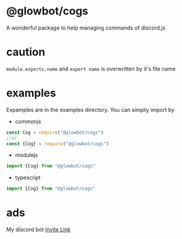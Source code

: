 # @glowbot/cogs
A wonderful package to help managing commands of discord.js
# caution
`module.exports.name` and `export name` is overwritten by it's file name
# examples 
Expamples are in the examples directory.
You can simpliy import by  
- commonjs
```cjs
const Cog = require("@glowbot/cogs")
//or
const {Cog} = require("@glowbot/cogs")
```
- modulejs
```mjs
import {Cog} from "@glowbot/cogs"
```
- typescript
```ts
import {Cog} from "@glowbot/cogs"
```
# ads
My discord bot [Invite Link](https://glow-bot.com/invite)